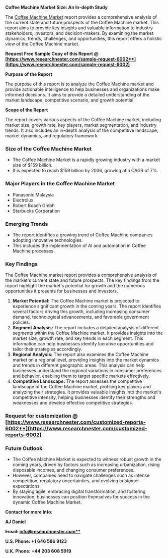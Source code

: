 ﻿**Coffee Machine Market Size: An In-depth Study**

The [Coffee Machine Market](https://www.researchnester.com/reports/coffee-machine-market/6002) report provides a comprehensive analysis of the current state and future prospects of the Coffee Machine market. This report aims to provide key insights and valuable information to industry stakeholders, investors, and decision-makers. By examining the market dynamics, trends, challenges, and opportunities, this report offers a holistic view of the Coffee Machine market.

**Request Free Sample Copy of this Report @ [https://www.researchnester.com/sample-request-6002**](https://www.researchnester.com/sample-request-6002)**

**Purpose of the Report**

The purpose of this report is to analyze the Coffee Machine market and provide actionable intelligence to help businesses and organizations make informed decisions. It aims to provide a detailed understanding of the market landscape, competitive scenario, and growth potential.

**Scope of the Report**

The report covers various aspects of the Coffee Machine market, including market size, growth rate, key players, market segmentation, and industry trends. It also includes an in-depth analysis of the competitive landscape, market dynamics, and regulatory framework.
### **Size of the Coffee Machine Market**
- The Coffee Machine Market is a rapidly growing industry with a market size of $159 billion.
- It is expected to reach $159 billion by 2036, growing at a CAGR of 7%.
### **Major Players in the Coffee Machine Market**
- Panasonic Malaysia
- Electrolux
- Robert Boach Gmbh
- Starbucks Corporation
### **Emerging Trends**
- The report identifies a growing trend of Coffee Machine companies adopting innovative technologies.
- This includes the implementation of AI and automation in Coffee Machine processes.
### **Key Findings**
The Coffee Machine market report provides a comprehensive analysis of the market's current state and future prospects. The key findings from the report highlight the market's potential for growth and the numerous opportunities it presents for businesses and investors.

1. **Market Potential:** The Coffee Machine market is projected to experience significant growth in the coming years. The report identifies several factors driving this growth, including increasing consumer demand, technological advancements, and favorable government policies.
1. **Segment Analysis:** The report includes a detailed analysis of different segments within the Coffee Machine market. It provides insights into the market size, growth rate, and key trends in each segment. This information can help businesses identify lucrative opportunities and tailor their strategies accordingly.
1. **Regional Analysis:** The report also examines the Coffee Machine market on a regional level, providing insights into the market dynamics and trends in different geographic areas. This analysis can help businesses understand the regional variations in consumer preferences and behavior, enabling them to target specific markets effectively.
1. **Competitive Landscape:** The report assesses the competitive landscape of the Coffee Machine market, profiling key players and analyzing their strategies. It provides valuable insights into the market's competitive intensity, helping businesses identify their strengths and weaknesses and develop effective competitive strategies.
### **Request for customization @ [https://www.researchnester.com/customized-reports-6002**](https://www.researchnester.com/customized-reports-6002)**
### **Future Outlook**
- The Coffee Machine Market is expected to witness robust growth in the coming years, driven by factors such as increasing urbanization, rising disposable incomes, and changing consumer preferences.
- However, companies need to navigate challenges such as intense competition, regulatory uncertainties, and evolving customer expectations.
- By staying agile, embracing digital transformation, and fostering innovation, businesses can position themselves for success in the dynamic Coffee Machine Market.

**Contact for more Info:**

**AJ Daniel**

**Email: [info@researchnester.com**](mailto:info@researchnester.com)**

**U.S. Phone: +1 646 586 9123** 

**U.K. Phone: +44 203 608 5919**
